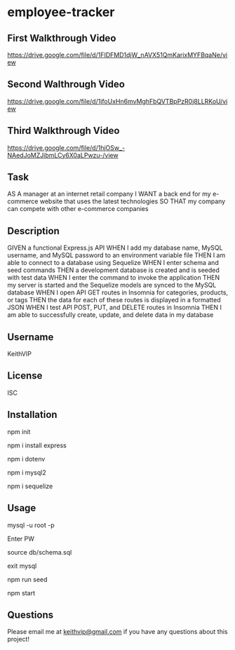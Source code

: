 # employee-tracker

## First Walkthrough Video

https://drive.google.com/file/d/1FIDFMD1djW_nAVX51QmKarixMYFBqaNe/view

## Second Walthrough Video

https://drive.google.com/file/d/1jfoUxHn6mvMghFbQVTBpPzR0j8LLRKoU/view

## Third Walkthrough Video

https://drive.google.com/file/d/1hjOSw_-NAedJoMZJibmLCy6X0aLPwzu-/view

## Task

AS A manager at an internet retail company
I WANT a back end for my e-commerce website that uses the latest technologies
SO THAT my company can compete with other e-commerce companies

## Description

GIVEN a functional Express.js API
WHEN I add my database name, MySQL username, and MySQL password to an environment variable file
THEN I am able to connect to a database using Sequelize
WHEN I enter schema and seed commands
THEN a development database is created and is seeded with test data
WHEN I enter the command to invoke the application
THEN my server is started and the Sequelize models are synced to the MySQL database
WHEN I open API GET routes in Insomnia for categories, products, or tags
THEN the data for each of these routes is displayed in a formatted JSON
WHEN I test API POST, PUT, and DELETE routes in Insomnia
THEN I am able to successfully create, update, and delete data in my database

## Username

KeithVIP

## License

ISC

## Installation

npm init

npm i install express

npm i dotenv

npm i mysql2

npm i sequelize

## Usage

mysql -u root -p

Enter PW

source db/schema.sql

exit mysql

npm run seed

npm start

## Questions

Please email me at keithvip@gmail.com if you have any questions about this project!
